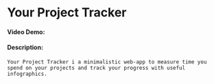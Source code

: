 # Your Project Tracker
#### Video Demo:  <URL HERE>
#### Description:
```
Your Project Tracker i a minimalistic web-app to measure time you spend on your projects and track your progress with useful infographics.
```